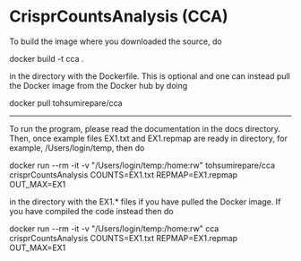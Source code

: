 # CrisprCountsAnalysis (CCA)

To build the image where you downloaded the source, do

docker build -t cca .

in the directory with the Dockerfile.  This is optional and one can instead
pull the Docker image from the Docker hub by doing

docker pull tohsumirepare/cca


-------------------------------------------------------------------------------


To run the program, please read the documentation in the docs directory.  Then,
once example files EX1.txt and EX1.repmap are ready in directory, for example, 
/Users/login/temp, then do

docker run --rm -it -v "/Users/login/temp:/home:rw" tohsumirepare/cca crisprCountsAnalysis COUNTS=EX1.txt REPMAP=EX1.repmap OUT_MAX=EX1

in the directory with the EX1.* files if you have pulled the Docker image.  If 
you have compiled the code instead then do


docker run --rm -it -v "/Users/login/temp:/home:rw" cca crisprCountsAnalysis COUNTS=EX1.txt REPMAP=EX1.repmap OUT_MAX=EX1



